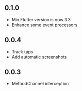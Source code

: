 ## 0.1.0

* Min Flutter version is now 3.3
* Enhance some event processors

## 0.0.4

* Track taps
* Add automatic screenshots

## 0.0.3

* MethodChannel interception